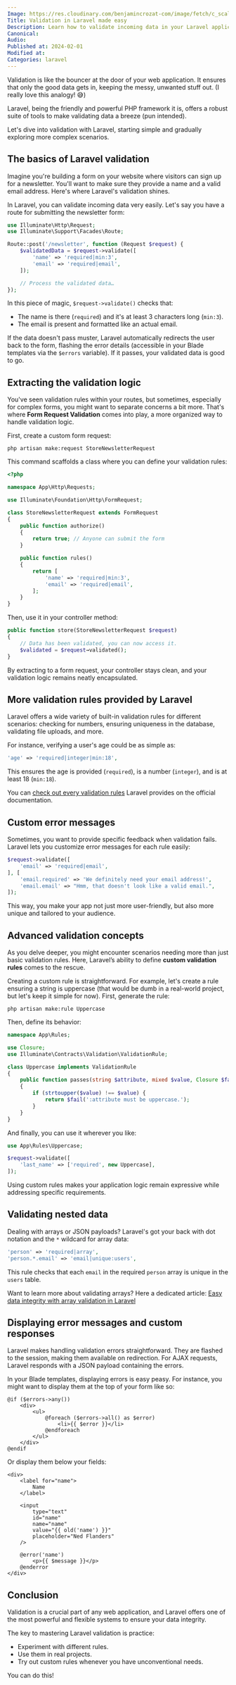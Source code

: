```yaml
---
Image: https://res.cloudinary.com/benjamincrozat-com/image/fetch/c_scale,f_webp,q_auto,w_1200/https://github.com/benjamincrozat/content/assets/3613731/a2cb9c42-0576-4a4e-9dc5-a83c06e9e484
Title: Validation in Laravel made easy
Description: Learn how to validate incoming data in your Laravel applications, from the basics to more advanced concepts.
Canonical:
Audio:
Published at: 2024-02-01
Modified at:
Categories: laravel
---
```


Validation is like the bouncer at the door of your web application. It ensures that only the good data gets in, keeping the messy, unwanted stuff out. (I really love this analogy! 😅)

Laravel, being the friendly and powerful PHP framework it is, offers a robust suite of tools to make validating data a breeze (pun intended).

Let's dive into validation with Laravel, starting simple and gradually exploring more complex scenarios.

## The basics of Laravel validation

Imagine you're building a form on your website where visitors can sign up for a newsletter. You'll want to make sure they provide a name and a valid email address. Here's where Laravel's validation shines.

In Laravel, you can validate incoming data very easily. Let's say you have a route for submitting the newsletter form:

```php
use Illuminate\Http\Request;
use Illuminate\Support\Facades\Route;

Route::post('/newsletter', function (Request $request) {
    $validatedData = $request->validate([
        'name' => 'required|min:3',
        'email' => 'required|email',
    ]);

    // Process the validated data…
});
```

In this piece of magic, `$request->validate()` checks that:
- The name is there (`required`) and it's at least 3 characters long (`min:3`).
- The email is present and formatted like an actual email.

If the data doesn't pass muster, Laravel automatically redirects the user back to the form, flashing the error details (accessible in your Blade templates via the `$errors` variable). If it passes, your validated data is good to go.

## Extracting the validation logic

You've seen validation rules within your routes, but sometimes, especially for complex forms, you might want to separate concerns a bit more. That's where **Form Request Validation** comes into play, a more organized way to handle validation logic.

First, create a custom form request:

```shell
php artisan make:request StoreNewsletterRequest
```

This command scaffolds a class where you can define your validation rules:

```php
<?php

namespace App\Http\Requests;

use Illuminate\Foundation\Http\FormRequest;

class StoreNewsletterRequest extends FormRequest
{
    public function authorize()
    {
        return true; // Anyone can submit the form
    }

    public function rules()
    {
        return [
            'name' => 'required|min:3',
            'email' => 'required|email',
        ];
    }
}
```

Then, use it in your controller method:

```php
public function store(StoreNewsletterRequest $request)
{
    // Data has been validated, you can now access it.
    $validated = $request→validated();
}
```

By extracting to a form request, your controller stays clean, and your validation logic remains neatly encapsulated.

## More validation rules provided by Laravel

Laravel offers a wide variety of built-in validation rules for different scenarios: checking for numbers, ensuring uniqueness in the database, validating file uploads, and more.

For instance, verifying a user's age could be as simple as:

```php
'age' => 'required|integer|min:18',
```

This ensures the age is provided (`required`), is a number (`integer`), and is at least 18 (`min:18`).

You can [check out every validation rules](https://laravel.com/docs/validation#available-validation-rules) Laravel provides on the official documentation. 

## Custom error messages

Sometimes, you want to provide specific feedback when validation fails. Laravel lets you customize error messages for each rule easily:

```php
$request->validate([
    'email' => 'required|email',
], [
    'email.required' => 'We definitely need your email address!',
    'email.email' => "Hmm, that doesn't look like a valid email.",
]);
```

This way, you make your app not just more user-friendly, but also more unique and tailored to your audience.

## Advanced validation concepts

As you delve deeper, you might encounter scenarios needing more than just basic validation rules. Here, Laravel’s ability to define **custom validation rules** comes to the rescue.

Creating a custom rule is straightforward. For example, let's create a rule ensuring a string is uppercase (that would be dumb in a real-world project, but let's keep it simple for now). First, generate the rule:

```shell
php artisan make:rule Uppercase
```

Then, define its behavior:

```php
namespace App\Rules;

use Closure;
use Illuminate\Contracts\Validation\ValidationRule;

class Uppercase implements ValidationRule
{
    public function passes(string $attribute, mixed $value, Closure $fail)
    {
        if (strtoupper($value) !== $value) {
            return $fail(':attribute must be uppercase.');
        }
    }
}
```

And finally, you can use it wherever you like:

```php
use App\Rules\Uppercase;

$request->validate([
    'last_name' => ['required', new Uppercase],
]);
```

Using custom rules makes your application logic remain expressive while addressing specific requirements.

## Validating nested data

Dealing with arrays or JSON payloads? Laravel's got your back with dot notation and the `*` wildcard for array data:

```php
'person' => 'required|array',
'person.*.email' => 'email|unique:users',
```

This rule checks that each `email` in the required `person` array is unique in the `users` table.

Want to learn more about validating arrays? Here a dedicated article: [Easy data integrity with array validation in Laravel](https://benjamincrozat.com/laravel-array-validation)

## Displaying error messages and custom responses

Laravel makes handling validation errors straightforward. They are flashed to the session, making them available on redirection. For AJAX requests, Laravel responds with a JSON payload containing the errors.

In your Blade templates, displaying errors is easy peasy. For instance, you might want to display them at the top of your form like so:

```blade
@if ($errors->any())
    <div>
        <ul>
            @foreach ($errors->all() as $error)
                <li>{{ $error }}</li>
            @endforeach
        </ul>
    </div>
@endif
```

Or display them below your fields:

```blade
<div>
    <label for="name">
        Name
    </label>
    
    <input 
        type="text" 
        id="name" 
        name="name" 
        value="{{ old('name') }}" 
        placeholder="Ned Flanders"
    />
    
    @error('name')
        <p>{{ $message }}</p>
    @enderror
</div>
```

## Conclusion

Validation is a crucial part of any web application, and Laravel offers one of the most powerful and flexible systems to ensure your data integrity.

The key to mastering Laravel validation is practice:
- Experiment with different rules.
- Use them in real projects.
- Try out custom rules whenever you have unconventional needs.

You can do this!
